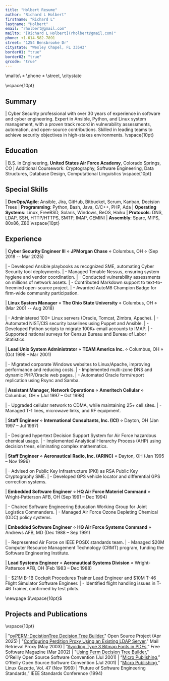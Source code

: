 ```yaml
---
title: "Holbert Resume"
author: "Richard L Holbert"
firstname: "Richard L"
lastname: "Holbert"
email: "rholbert@gmail.com"
mailto: "[Richard L Holbert](rholbert@gmail.com)"
phone: +1-614-582-7891
street: "1254 Bensbrooke Dr"
citystate: "Wesley Chapel, FL 33543"
border01: "true"
border02: "true"
qrcode: "true"
---
```


\mailto\ $\diamond$ \phone$~$$\diamond$ \street\, \citystate

\vspace{10pt}

## Summary
|
Cyber Security professional with over 30 years of experience in software and cyber engineering. Expert in Ansible, Python, and Linux system management, with a proven track record in vulnerability assessments, automation, and open-source contributions. Skilled in leading teams to achieve security objectives in high-stakes environments.
\vspace{10pt}

## Education


| B.S. in Engineering, **United States Air Force Academy**, Colorado Springs, CO
| Additional Coursework: Cryptography, Software Engineering, Data Structures, Database Design, Computational Linguistics
\vspace{10pt}

## Special Skills


| **DevOps/Agile**: Ansible, Jira, GitHub, Bitbucket, Scrum, Kanban, Decision Trees
| **Programming**: Python, Bash, Java, C/C++, PHP, Ada
| **Operating Systems**: Linux, FreeBSD, Solaris, Windows, BeOS, Haiku
| **Protocols**: DNS, LDAP, SSH, HTTP/HTTPS, SMTP, IMAP, GEMINI
| **Assembly**: Sparc, MIPS, 80x86, Z80
\vspace{10pt}

## Experience


| **Cyber Security Engineer III** $\diamond$ **JPMorgan Chase** $\diamond$ Columbus, OH $\diamond$ (Sep 2018 -- Mar 2025)

|    - Developed Ansible playbooks as recognized SME, automating Cyber Security tool deployments.
|    - Managed Tenable Nessus, ensuring system hygiene and vendor coordination.
|    - Conducted vulnerability assessments on millions of network assets.
|    - Contributed Markdown support to text-to-freemind open-source project.
|    - Awarded AutoM8 Champion Badge for firm-wide community participation.

| **Linux System Manager**  $\diamond$  **The Ohio State University** $\diamond$ Columbus, OH $\diamond$ (Mar 2001 -- Aug 2018)

|    - Administered 100+ Linux servers (Oracle, Tomcat, Zimbra, Apache).
|    -  Automated NIST/CIS security baselines using Puppet and Ansible.
|    - Developed Python scripts to migrate 100K+ email accounts to IMAP.
|    - Supported national surveys for Census Bureau and Bureau of Labor Statistics.

| **Lead Unix System Administrator** $\diamond$ **TEAM America Inc.** $\diamond$ Columbus, OH $\diamond$ (Oct 1998 – Mar 2001)

|    - Migrated corporate Windows websites to Linux/Apache, improving performance and reducing costs.
|    - Implemented multi-zone DNS and dynamic PHP/Oracle web pages.
|    - Automated Oracle form/report replication using Rsync and Samba.

| **Assistant Manager, Network Operations** $\diamond$ **Ameritech Cellular** $\diamond$ Columbus, OH $\diamond$ (Jul 1997 – Oct 1998)

|    - Upgraded cellular network to CDMA, while maintaining 25+ cell sites.
|    - Managed T-1 lines, microwave links, and RF equipment.

| **Staff Engineer** $\diamond$ **International Consultants, Inc. (ICI)** $\diamond$ Dayton, OH (Jan 1997 – Jul 1997)

|    - Designed hypertext Decision Support System for Air Force hazardous chemical usage.
|    - Implemented Analytical Hierarchy Process (AHP) using decision trees, eliminating complex mathematics.

| **Staff Engineer** $\diamond$ **Aeronautical Radio, Inc. (ARINC)** $\diamond$ Dayton, OH (Jan 1995 – Nov 1996)

|    - Advised on Public Key Infrastructure (PKI) as RSA Public Key Cryptography SME.
|    - Developed GPS vehicle locator and differential GPS correction systems.

| **Embedded Software Engineer** $\diamond$ **HQ Air Force Materiel Command** $\diamond$ Wright-Patterson AFB, OH (Sep 1991 – Dec 1994)

|    - Chaired Software Engineering Education Working Group for Joint Logistics Commanders.
|    - Managed Air Force Ozone Depleting Chemical (ODC) policy systems.

| **Embedded Software Engineer** $\diamond$ **HQ Air Force Systems Command** $\diamond$ Andrews AFB, MD (Dec 1988 – Sep 1991)

|    - Represented Air Force on IEEE POSIX standards team.
|    - Managed $20M Computer Resource Management Technology (CRMT) program, funding the Software Engineering Institute.

| **Lead Systems Engineer** $\diamond$ **Aeronautical Systems Division** $\diamond$ Wright-Patterson AFB, OH (Feb 1983 – Dec 1988)

|    - \$21M B-1B Cockpit Procedures Trainer Lead Engineer and \$10M T-46 Flight Simulator Software Engineer.
|    - Identified flight handling issues in T-46 Trainer, confirmed by test pilots.

\newpage
$\vspace{10pt}$

## Projects and Publications
\vspace{10pt}

| "[pyPERM-DecistionTree Decision Tree Builder](https://github.com/buckeye43210/pyPERM-DecisionTree)," Open Source Project (Apr 2025)
| "[Configuring Perdition Proxy Using an Existing LDAP Server](http://horms.net/projects/perdition/docs/perdition_ldap.pdf)," Mail Retrieval Proxy (May 2003)
| “[Avoiding Type 3 Bitmap Fonts in PDFs](http://www.free-soft.org/FSM/english/issue03/rick.pdf),” Free Software Magazine (Mar 2002)
| "[Using Perm Decision Tree Builder](https://web.archive.org/web/20150918220955/http://conferences.oreillynet.com/cs/os2001/view/e_sess/1292)," O'Reilly Open Source Software Convention (Jul 2001)
| “[Micro Publishing](https://web.archive.org/web/20150914180520/http://conferences.oreillynet.com/cs/os2001/view/e_sess/1483),” O’Reilly Open Source Software Convention (Jul 2001)
| “[Micro Publishing](https://web.archive.org/web/20070209105925/http://www.linuxgazette.net/issue47/nielsen.html),” Linux Gazette, Vol. 47 (Nov 1999)
| “Future of Software Engineering Standards,” IEEE Standards Conference (1994)
